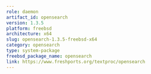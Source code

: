 ```yaml
---
role: daemon
artifact_id: opensearch
version: 1.3.5
platform: freebsd
architecture: x64
slug: opensearch-1.3.5-freebsd-x64
category: opensearch
type: system-package
freebsd_package_name: opensearch
link: https://www.freshports.org/textproc/opensearch
---
```

